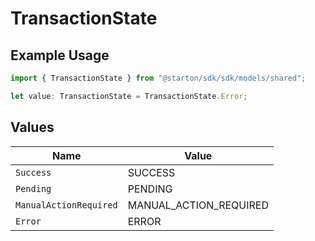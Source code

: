 # TransactionState

## Example Usage

```typescript
import { TransactionState } from "@starton/sdk/sdk/models/shared";

let value: TransactionState = TransactionState.Error;
```

## Values

| Name                   | Value                  |
| ---------------------- | ---------------------- |
| `Success`              | SUCCESS                |
| `Pending`              | PENDING                |
| `ManualActionRequired` | MANUAL_ACTION_REQUIRED |
| `Error`                | ERROR                  |